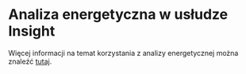 # Analiza energetyczna w usłudze Insight

Więcej informacji na temat korzystania z analizy energetycznej można znaleźć [tutaj](https://windows.help.formit.autodesk.com/formit-primer/part-ii/2.9-solar-and-insight-energy-analysis).

